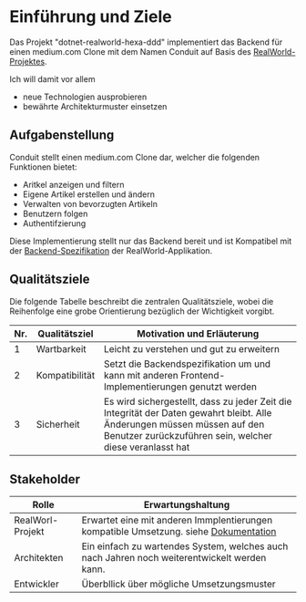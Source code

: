 # Einführung und Ziele

Das Projekt "dotnet-realworld-hexa-ddd" implementiert das Backend für einen medium.com Clone mit dem Namen Conduit auf Basis des [RealWorld-Projektes](https://github.com/gothinkster/realworld).

Ich will damit vor allem
- neue Technologien ausprobieren
- bewährte Architekturmuster einsetzen

## Aufgabenstellung

Conduit stellt einen medium.com Clone dar, welcher die folgenden Funktionen bietet:
- Aritkel anzeigen und filtern
- Eigene Artikel erstellen und ändern
- Verwalten von bevorzugten Artikeln
- Benutzern folgen
- Authentifzierung

Diese Implementierung stellt nur das Backend bereit und ist Kompatibel mit der [Backend-Spezifikation](https://realworld-docs.netlify.app/docs/specs/backend-specs/introduction) der RealWorld-Applikation.

## Qualitätsziele

Die folgende Tabelle beschreibt die zentralen Qualitätsziele, wobei die Reihenfolge eine grobe Orientierung bezüglich der Wichtigkeit vorgibt.

| Nr. | Qualitätsziel | Motivation und Erläuterung |
|----|----|----|
| 1 | Wartbarkeit | Leicht zu verstehen und gut zu erweitern |
| 2 | Kompatibilität | Setzt die Backendspezifikation um und kann mit anderen Frontend-Implementierungen genutzt werden |
| 3 | Sicherheit | Es wird sichergestellt, dass zu jeder Zeit die Integrität der Daten gewahrt bleibt. Alle Änderungen müssen müssen auf den Benutzer zurückzuführen sein, welcher diese veranlasst hat |

## Stakeholder

| Rolle | Erwartungshaltung |
|----|----|
| RealWorl-Projekt | Erwartet eine mit anderen Immplentierungen kompatible Umsetzung. siehe [Dokumentation](https://realworld-docs.netlify.app/docs/implementation-creation/expectations) |
| Architekten | Ein einfach zu wartendes System, welches auch nach Jahren noch weiterentwickelt werden kann. |
| Entwickler | Überbllick über mögliche Umsetzungsmuster |

